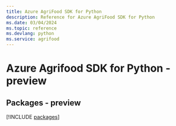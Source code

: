 ```yaml
---
title: Azure AgriFood SDK for Python
description: Reference for Azure AgriFood SDK for Python
ms.date: 03/04/2024
ms.topic: reference
ms.devlang: python
ms.service: agrifood
---
```

# Azure Agrifood SDK for Python - preview
## Packages - preview
[!INCLUDE [packages](agrifood-index.md)]